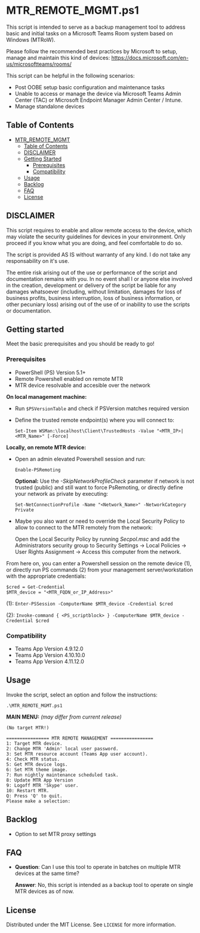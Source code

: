 # MTR_REMOTE_MGMT.ps1
This script is intended to serve as a backup management tool to address basic and initial tasks on a Microsoft Teams Room system based on Windows (MTRoW).

Please follow the recommended best practices by Microsoft to setup, manage and maintain this kind of devices:
https://docs.microsoft.com/en-us/microsoftteams/rooms/

This script can be helpful in the following scenarios:
* Post OOBE setup basic configuration and maintenance tasks
* Unable to access or manage the device via Microsoft Teams Admin Center (TAC) or Microsoft Endpoint Manager Admin Center / Intune.
* Manage standalone devices

## Table of Contents

- [MTR_REMOTE_MGMT](#MTR_REMOTE_MGMT.ps1)
  - [Table of Contents](#table-of-contents)
  - [DISCLAIMER](#DISCLAIMER)
  - [Getting Started](#getting-started)
    - [Prerequisites](#prerequisites)
    - [Compatibility](#compatibility)
  - [Usage](#usage)
  - [Backlog](#Backlog)
  - [FAQ](#FAQ)
  - [License](#license)

## DISCLAIMER
This script requires to enable and allow remote access to the device, which may violate the security guidelines for devices in your environment. Only proceed if you know what you are doing, and feel comfortable to do so.

The script is provided AS IS without warranty of any kind. I do not take any responsability on it's use.

The entire risk arising out of the use or performance of the script and documentation remains with you. In no event shall I or anyone else involved in the creation, development or delivery of the script be liable for any damages whatsoever (including, without limitation, damages for loss of business profits, business interruption, loss of business information, or other pecuniary loss) arising out of the use of or inability to use the scripts or documentation.

## Getting started

Meet the basic prerequisites and you should be ready to go!

### Prerequisites

* PowerShell (PS) Version 5.1+
* Remote Powershell enabled on remote MTR
* MTR device resolvable and accesible over the network

**On local management machine:**
* Run `$PSVersionTable` and check if PSVersion matches required version
* Define the trusted remote endpoint(s) where you will connect to:

    `Set-Item WSMan:\localhost\Client\TrustedHosts -Value "<MTR_IP>|<MTR_Name>" [-Force]`

**Locally, on remote MTR device:**
* Open an admin elevated Powershell session and run:

    `Enable-PSRemoting`

  **Optional:** Use the _-SkipNetworkProfileCheck_ parameter if network is not trusted (public) and still want to force PsRemoting, or directly define your network as private by executing:

    `Set-NetConnectionProfile -Name "<Network_Name>" -NetworkCategory Private`

* Maybe you also want or need to override the Local Security Policy to allow to connect to the MTR remotely from the network:

  Open the Local Security Policy by running _Secpol.msc_ and add the Administrators security group to Security Settings -> Local Policies -> User Rights Assignment -> Access this computer from the network.

From here on, you can enter a Powershell session on the remote device (1), or directly run PS commands (2) from your management server/workstation with the appropriate credentials:

    $cred = Get-Credential
    $MTR_device = "<MTR_FQDN_or_IP_Address>"

(1): 
    `Enter-PSSession -ComputerName $MTR_device -Credential $cred`

(2):
    `Invoke-command { <PS_scriptblock> } -ComputerName $MTR_device -Credential $cred`

### Compatibility

* Teams App Version 4.9.12.0
* Teams App Version 4.10.10.0
* Teams App Version 4.11.12.0

## Usage

Invoke the script, select an option and follow the instructions:

  `.\MTR_REMOTE_MGMT.ps1`

**MAIN MENU:** _(may differ from current release)_

    (No target MTR!)

    ================ MTR REMOTE MANAGEMENT ================
    1: Target MTR device.
    2: Change MTR 'Admin' local user password.
    3: Set MTR resource account (Teams App user account).
    4: Check MTR status.
    5: Get MTR device logs.
    6: Set MTR theme image.
    7: Run nightly maintenance scheduled task.
    8: Update MTR App Version
    9: Logoff MTR 'Skype' user.
    10: Restart MTR.
    Q: Press 'Q' to quit.
    Please make a selection:

## Backlog
* Option to set MTR proxy settings

## FAQ

* **Question**: Can I use this tool to operate in batches on multiple MTR devices at the same time?

  **Answer**: No, this script is intended as a backup tool to operate on single MTR devices as of now.

## License

Distributed under the MIT License. See `LICENSE` for more information.
